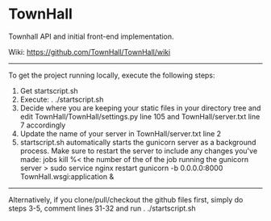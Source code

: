 TownHall
========
Townhall API and initial front-end implementation.

Wiki: https://github.com/TownHall/TownHall/wiki

---------------

To get the project running locally, execute the following steps:
1) Get startscript.sh
2) Execute: . ./startscript.sh
3) Decide where you are keeping your static files in your directory tree and edit 
     TownHall/TownHall/settings.py line 105 
   and
     TownHall/server.txt line 7
   accordingly
4) Update the name of your server in 
     TownHall/server.txt line 2
5) startscript.sh automatically starts the gunicorn server as a background process. Make sure to restart the server 
   to include any changes you've made:
     jobs
     kill %< the number of the of the job running the gunicorn server > 
     sudo service nginx restart
     gunicorn -b 0.0.0.0:8000 TownHall.wsgi:application &

----------------     
     
Alternatively, if you clone/pull/checkout the github files first, simply do steps 3-5, comment lines 31-32 and run 
     . ./startscript.sh
